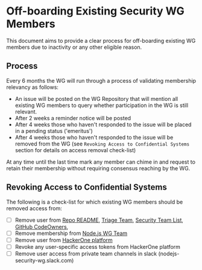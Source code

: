 # Off-boarding Existing Security WG Members

This document aims to provide a clear process for off-boarding existing WG members due to inactivity or any other eligible reason.

## Process

Every 6 months the WG will run through a process of validating membership relevancy as follows:

* An issue will be posted on the WG Repository that will mention all existing WG members to query whether participation in the WG is still relevant.
* After 2 weeks a reminder notice will be posted
* After 4 weeks those who haven't responded to the issue will be placed in a pending status ('emeritus')
* After 4 weeks those who haven't responded to the issue will be removed from the WG (see `Revoking Access to Confidential Systems` section for details on access removal check-list)

At any time until the last time mark any member can chime in and request to retain their membership without requiring consensus reaching by the WG.

## Revoking Access to Confidential Systems

The following is a check-list for which existing WG members should be removed access from:
* [ ] Remove user from [Repo README](https://github.com/nodejs/security-wg/blob/master/README.md), [Triage Team](https://github.com/nodejs/security-wg/blob/master/processes/third_party_vuln_process.md), [Security Team List](https://github.com/nodejs/security-wg/blob/master/processes/security_team_members.md), [GitHub CodeOwners](https://github.com/nodejs/security-wg/blob/master/.github/CODEOWNERS), 
* [ ] Remove membership from [Node.js WG Team](https://github.com/orgs/nodejs/teams/security-wg)
* [ ] Remove user from [HackerOne platform](hackerone.com/nodejs-ecosystem)
* [ ] Revoke any user-specific access tokens from HackerOne platform
* [ ] Remove user access from private team channels in slack (nodejs-security-wg.slack.com)
